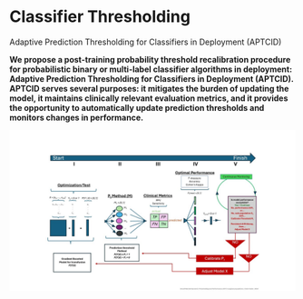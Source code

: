 # Classifier Thresholding
Adaptive Prediction Thresholding for Classifiers in Deployment (APTCID)

**We propose a post-training probability threshold recalibration procedure for probabilistic binary or multi-label classifier algorithms in deployment: Adaptive Prediction Thresholding for Classifiers in Deployment (APTCID).  APTCID serves several purposes: it mitigates the burden of updating the model, it maintains clinically relevant evaluation metrics, and it provides the opportunity to automatically update prediction thresholds and monitors changes in performance.**

![Schematic for Threshold Optimization](Slide54.jpg)


